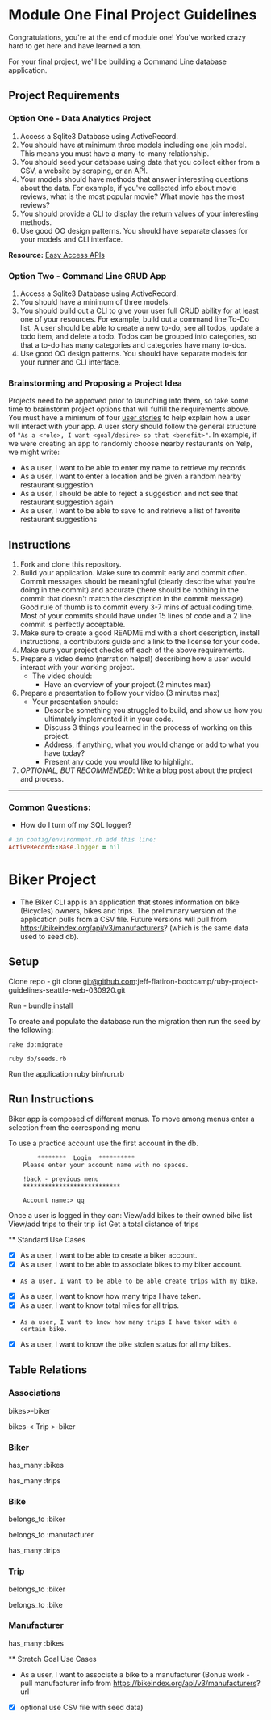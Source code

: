 # Module One Final Project Guidelines

Congratulations, you're at the end of module one! You've worked crazy hard to get here and have learned a ton.

For your final project, we'll be building a Command Line database application.

## Project Requirements

### Option One - Data Analytics Project

1. Access a Sqlite3 Database using ActiveRecord.
2. You should have at minimum three models including one join model. This means you must have a many-to-many relationship.
3. You should seed your database using data that you collect either from a CSV, a website by scraping, or an API.
4. Your models should have methods that answer interesting questions about the data. For example, if you've collected info about movie reviews, what is the most popular movie? What movie has the most reviews?
5. You should provide a CLI to display the return values of your interesting methods.  
6. Use good OO design patterns. You should have separate classes for your models and CLI interface.

  **Resource:** [Easy Access APIs](https://github.com/learn-co-curriculum/easy-access-apis)

### Option Two - Command Line CRUD App

1. Access a Sqlite3 Database using ActiveRecord.
2. You should have a minimum of three models.
3. You should build out a CLI to give your user full CRUD ability for at least one of your resources. For example, build out a command line To-Do list. A user should be able to create a new to-do, see all todos, update a todo item, and delete a todo. Todos can be grouped into categories, so that a to-do has many categories and categories have many to-dos.
4. Use good OO design patterns. You should have separate models for your runner and CLI interface.

### Brainstorming and Proposing a Project Idea

Projects need to be approved prior to launching into them, so take some time to brainstorm project options that will fulfill the requirements above.  You must have a minimum of four [user stories](https://en.wikipedia.org/wiki/User_story) to help explain how a user will interact with your app.  A user story should follow the general structure of `"As a <role>, I want <goal/desire> so that <benefit>"`. In example, if we were creating an app to randomly choose nearby restaurants on Yelp, we might write:

* As a user, I want to be able to enter my name to retrieve my records
* As a user, I want to enter a location and be given a random nearby restaurant suggestion
* As a user, I should be able to reject a suggestion and not see that restaurant suggestion again
* As a user, I want to be able to save to and retrieve a list of favorite restaurant suggestions

## Instructions

1. Fork and clone this repository.
2. Build your application. Make sure to commit early and commit often. Commit messages should be meaningful (clearly describe what you're doing in the commit) and accurate (there should be nothing in the commit that doesn't match the description in the commit message). Good rule of thumb is to commit every 3-7 mins of actual coding time. Most of your commits should have under 15 lines of code and a 2 line commit is perfectly acceptable.
3. Make sure to create a good README.md with a short description, install instructions, a contributors guide and a link to the license for your code.
4. Make sure your project checks off each of the above requirements.
5. Prepare a video demo (narration helps!) describing how a user would interact with your working project.
    * The video should:
      - Have an overview of your project.(2 minutes max)
6. Prepare a presentation to follow your video.(3 minutes max)
    * Your presentation should:
      - Describe something you struggled to build, and show us how you ultimately implemented it in your code.
      - Discuss 3 things you learned in the process of working on this project.
      - Address, if anything, what you would change or add to what you have today?
      - Present any code you would like to highlight.   
7. *OPTIONAL, BUT RECOMMENDED*: Write a blog post about the project and process.

---
### Common Questions:
- How do I turn off my SQL logger?
```ruby
# in config/environment.rb add this line:
ActiveRecord::Base.logger = nil
```

# Biker Project
* The Biker CLI app is an application that stores information on bike (Bicycles) owners, bikes and trips. 
  The preliminary version of the application pulls from a CSV file.  Future versions will pull from 
  https://bikeindex.org/api/v3/manufacturers? (which is the same data used to seed db).

## Setup
  Clone repo - git clone git@github.com:jeff-flatiron-bootcamp/ruby-project-guidelines-seattle-web-030920.git

  Run - bundle install

  To create and populate the database run the migration then run the seed by the following:

    rake db:migrate

    ruby db/seeds.rb
  
  Run the application 
    ruby bin/run.rb

## Run Instructions
  Biker app is composed of different menus.  To move among menus enter 
  a selection from the corresponding menu

  To use a practice account use the first account in the db. 
  
            ********  Login  **********       
        Please enter your account name with no spaces.
        
        !back - previous menu
        ***************************       

        Account name:> qq

  Once a user is logged in they can:
    View/add bikes to their owned bike list
    View/add trips to their trip list
    Get a total distance of trips
  
  

** Standard Use Cases
* [X] As a user, I want to be able to create a biker account.
* [X] As a user, I want to be able to associate bikes to my biker account.
*     As a user, I want to be able to be able create trips with my bike.
* [X] As a user, I want to know how many trips I have taken.
* [X] As a user, I want to know total miles for all trips.
*     As a user, I want to know how many trips I have taken with a certain bike.
* [x] As a user, I want to know the bike stolen status for all my bikes.

## Table Relations
### Associations
  bikes>-biker

  bikes-< Trip >-biker

### Biker
  has_many :bikes

  has_many :trips

### Bike
  belongs_to :biker 

  belongs_to :manufacturer

  has_many :trips 

### Trip
  belongs_to :biker
  
  belongs_to :bike

### Manufacturer   
  has_many :bikes

** Stretch Goal Use Cases
* As a user, I want to associate a bike to a manufacturer 
(Bonus work - pull manufacturer info from https://bikeindex.org/api/v3/manufacturers? url 
* [X] optional use CSV file with seed data)

